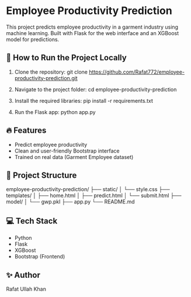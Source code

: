 # Employee Productivity Prediction

This project predicts employee productivity in a garment industry using machine learning. Built with Flask for the web interface and an XGBoost model for predictions.

## 🚀 How to Run the Project Locally

1. Clone the repository:
git clone https://github.com/Rafat772/employee-productivity-prediction.git

2. Navigate to the project folder:
cd employee-productivity-prediction

3. Install the required libraries:
pip install -r requirements.txt

4. Run the Flask app:
python app.py

## 🔥 Features
- Predict employee productivity
- Clean and user-friendly Bootstrap interface
- Trained on real data (Garment Employee dataset)

## 📁 Project Structure
employee-productivity-prediction/
├── static/
│ └── style.css
├── templates/ 
│ ├── home.html
│ ├── predict.html 
│ └── submit.html
├── model/
│ └── gwp.pkl
├── app.py
└── README.md

## 💻 Tech Stack
- Python
- Flask
- XGBoost
- Bootstrap (Frontend)

## ✨ Author
Rafat Ullah Khan
